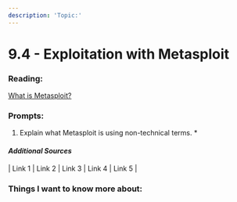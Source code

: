 ```yaml
---
description: 'Topic:'
---
```


# 9.4 - Exploitation with Metasploit

### Reading:

[What is Metasploit?](https://www.csoonline.com/article/3379117/what-is-metasploit-and-how-to-use-this-popular-hacking-tool.html)

### Prompts:

1. Explain what Metasploit is using non-technical terms.
   *

#### _Additional Sources_

\| Link 1 | Link 2 | Link 3 | Link 4 | Link 5 |

### Things I want to know more about:
